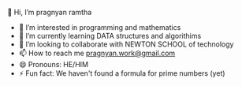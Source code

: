 👋 Hi, I’m pragnyan ramtha
- 👀 I’m interested in programming and mathematics
- 🌱 I’m currently learning DATA structures and algorithims
- 💞️ I’m looking to collaborate with NEWTON SCHOOL of technology
- 📫 How to reach me pragnyan.work@gmail.com
- 😄 Pronouns: HE/HIM
- ⚡ Fun fact: We haven't found a formula for prime numbers (yet)
